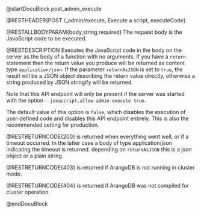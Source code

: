 
@startDocuBlock post_admin_execute

@RESTHEADER{POST /_admin/execute, Execute a script, executeCode}

@RESTALLBODYPARAM{body,string,required}
The request body is the JavaScript code to be executed.

@RESTDESCRIPTION
Executes the JavaScript code in the body on the server as the body
of a function with no arguments. If you have a `return` statement
then the return value you produce will be returned as content type
`application/json`. If the parameter `returnAsJSON` is set to
`true`, the result will be a JSON object describing the return value
directly, otherwise a string produced by JSON.stringify will be
returned.

Note that this API endpoint will only be present if the server was
started with the option `--javascript.allow-admin-execute true`.

The default value of this option is `false`, which disables the execution of
user-defined code and disables this API endpoint entirely.
This is also the recommended setting for production.

@RESTRETURNCODE{200}
is returned when everything went well, or if a timeout occurred. In the
latter case a body of type application/json indicating the timeout
is returned. depending on `returnAsJSON` this is a json object or a plain string.

@RESTRETURNCODE{403}
is returned if ArangoDB is not running in cluster mode.

@RESTRETURNCODE{404}
is returned if ArangoDB was not compiled for cluster operation.

@endDocuBlock
